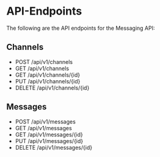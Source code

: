 # API-Endpoints

The following are the API endpoints for the Messaging API:

## Channels

- POST /api/v1/channels
- GET /api/v1/channels
- GET /api/v1/channels/{id}
- PUT /api/v1/channels/{id}
- DELETE /api/v1/channels/{id}

## Messages

- POST /api/v1/messages
- GET /api/v1/messages
- GET /api/v1/messages/{id}
- PUT /api/v1/messages/{id}
- DELETE /api/v1/messages/{id}